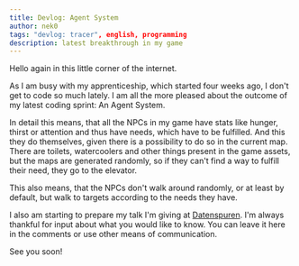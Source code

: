 ```yaml
---
title: Devlog: Agent System
author: nek0
tags: "devlog: tracer", english, programming
description: latest breakthrough in my game
---
```


Hello again in this little corner of the internet.

As I am busy with my apprenticeship, which started four weeks ago, I don't get
to code so much lately. I am all the more pleased about the outcome of my latest
coding sprint: An Agent System.

In detail this means, that all the NPCs in my game have stats like hunger,
thirst or attention and thus have needs, which have to be fulfilled. And this
they do themselves, given there is a possibility to do so in the current map.
There are toilets, watercoolers and other things present in the game assets, but
the maps are generated randomly, so if they can't find a way to fulfill their
need, they go to the elevator.

This also means, that the NPCs don't walk around randomly, or at least by
default, but walk to targets according to the needs they have.

I also am starting to prepare my talk I'm giving at
[Datenspuren](https://datenspuren.de/2018/). I'm always thankful for input about
what you would like to know. You can leave it here in the comments or use other
means of communication.

See you soon!
